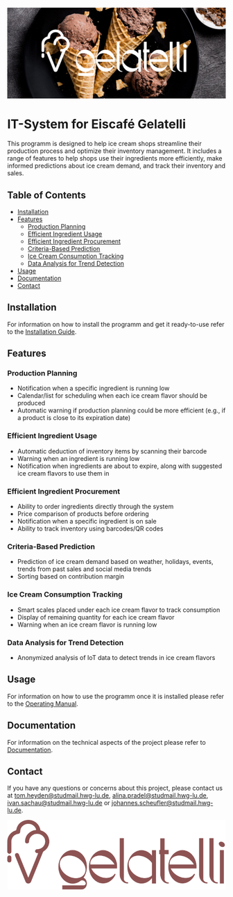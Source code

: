 ![LogoGelatelli](Images/gelatelli-Vordergrund.jpg)


# IT-System for Eiscafé Gelatelli

This programm is designed to help ice cream shops streamline their production process and optimize their inventory management. It includes a range of features to help shops use their ingredients more efficiently, make informed predictions about ice cream demand, and track their inventory and sales.

## Table of Contents
- [Installation](#installation)
- [Features](#features)
  - [Production Planning](#production-planning)
  - [Efficient Ingredient Usage](#efficient-ingredient-usage)
  - [Efficient Ingredient Procurement](#efficient-ingredient-procurement)
  - [Criteria-Based Prediction](#criteria-based-prediction)
  - [Ice Cream Consumption Tracking](#ice-cream-consumption-tracking)
  - [Data Analysis for Trend Detection](#data-analysis-for-trend-detection)
- [Usage](#usage)
- [Documentation](#documentation)
- [Contact](#contact)

## Installation
For information on how to install the programm and get it ready-to-use refer to the [Installation Guide](Documentation/Installation%20Guide.md).

## Features

### Production Planning
* Notification when a specific ingredient is running low
* Calendar/list for scheduling when each ice cream flavor should be produced
* Automatic warning if production planning could be more efficient (e.g., if a product is close to its expiration date)

### Efficient Ingredient Usage
* Automatic deduction of inventory items by scanning their barcode
* Warning when an ingredient is running low
* Notification when ingredients are about to expire, along with suggested ice cream flavors to use them in

### Efficient Ingredient Procurement
* Ability to order ingredients directly through the system
* Price comparison of products before ordering
* Notification when a specific ingredient is on sale
* Ability to track inventory using barcodes/QR codes

### Criteria-Based Prediction
* Prediction of ice cream demand based on weather, holidays, events, trends from past sales and social media trends
* Sorting based on contribution margin

### Ice Cream Consumption Tracking
* Smart scales placed under each ice cream flavor to track consumption
* Display of remaining quantity for each ice cream flavor
* Warning when an ice cream flavor is running low

### Data Analysis for Trend Detection
* Anonymized analysis of IoT data to detect trends in ice cream flavors


## Usage

For information on how to use the programm once it is installed please refer to the [Operating Manual](Documentation/Operating%20Manual.md).

## Documentation

For information on the technical aspects of the project please refer to [Documentation](Documentation/Documentation.md).

## Contact

If you have any questions or concerns about this project, please contact us at tom.heyden@studmail.hwg-lu.de, alina.pradel@studmail.hwg-lu.de, ivan.sachau@studmail.hwg-lu.de or johannes.scheufler@studmail.hwg-lu.de.

![LogoGelatelli](Images/Logo_gelatelli.svg)
